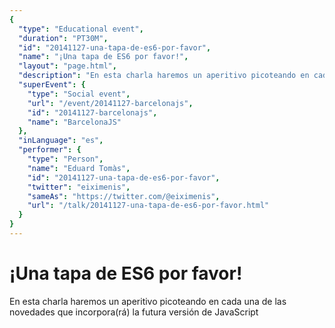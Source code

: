 ```yaml
---
{
  "type": "Educational event",
  "duration": "PT30M",
  "id": "20141127-una-tapa-de-es6-por-favor",
  "name": "¡Una tapa de ES6 por favor!",
  "layout": "page.html",
  "description": "En esta charla haremos un aperitivo picoteando en cada una de las novedades que incorpora(rá) la futura versión de JavaScript",
  "superEvent": {
    "type": "Social event",
    "url": "/event/20141127-barcelonajs",
    "id": "20141127-barcelonajs",
    "name": "BarcelonaJS"
  },
  "inLanguage": "es",
  "performer": {
    "type": "Person",
    "name": "Eduard Tomàs",
    "id": "20141127-una-tapa-de-es6-por-favor",
    "twitter": "eiximenis",
    "sameAs": "https://twitter.com/@eiximenis",
    "url": "/talk/20141127-una-tapa-de-es6-por-favor.html"
  }
}
---
```

# ¡Una tapa de ES6 por favor!

En esta charla haremos un aperitivo picoteando en cada una de las novedades que incorpora(rá) la futura versión de JavaScript